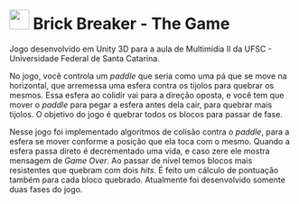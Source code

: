 #  <img src="https://www.gfxmag.com/wp-content/uploads/2016/07/unity-icon-vector-logo.png" width="35"> Brick Breaker - The Game


Jogo desenvolvido em Unity 3D para a aula de Multimídia II da UFSC - Universidade Federal de Santa Catarina. 

No jogo, você controla um _paddle_ que seria como uma pá que se move na horizontal, que arremessa uma esfera contra os tijolos para quebrar os mesmos. Essa esfera ao colidir vai para a direção oposta, e você tem que mover o _paddle_ para pegar a esfera antes dela cair, para quebrar mais tijolos. O objetivo do jogo é quebrar todos os blocos para passar de fase. 

Nesse jogo foi implementado algoritmos de colisão contra o _paddle_, para a esfera se mover conforme a posição que ela toca com o mesmo. Quando a esfera passa direto é decrementado uma vida, e caso zere ele mostra mensagem de _Game Over_. Ao passar de nível temos blocos mais resistentes que quebram com dois _hits_. É feito um cálculo de pontuação também para cada bloco quebrado. Atualmente foi desenvolvido somente duas fases do jogo.
